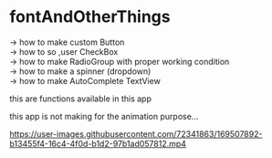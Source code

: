 # fontAndOtherThings

  -> how to make custom Button   
  -> how to so ,user CheckBox   
  -> how to make RadioGroup with proper working condition   
  -> how to make a spinner (dropdown)    
  -> how to make AutoComplete TextView 
  
  this are functions available in this app

  this app is not making for the animation purpose...


https://user-images.githubusercontent.com/72341863/169507892-b13455f4-16c4-4f0d-b1d2-97b1ad057812.mp4

